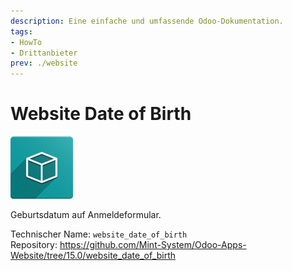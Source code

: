 ```yaml
---
description: Eine einfache und umfassende Odoo-Dokumentation.
tags:
- HowTo
- Drittanbieter
prev: ./website
---
```

# Website Date of Birth
![icon_oms_box](assets/icon_oms_box.png)

Geburtsdatum auf Anmeldeformular.

Technischer Name: `website_date_of_birth`\
Repository: <https://github.com/Mint-System/Odoo-Apps-Website/tree/15.0/website_date_of_birth>
